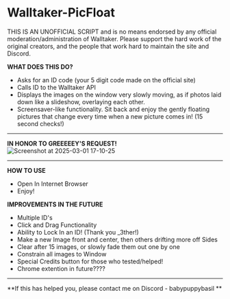 # Walltaker-PicFloat

THIS IS AN UNOFFICIAL SCRIPT and is no means endorsed by any official moderation/administration of Walltaker. Please support
the hard work of the original creators, and the people that work hard to maintain the site and Discord. 

**WHAT DOES THIS DO?**
-  Asks for an ID code (your 5 digit code made on the official site)
-  Calls ID to the Walltaker API
-  Displays the images on the window very slowly moving, as if photos laid down like a slideshow, overlaying each other.
-  Screensaver-like functionality. Sit back and enjoy the gently floating pictures that change every time when a new picture comes in! (15 second checks!) 

---

**IN HONOR TO GREEEEEY'S REQUEST!**
![Screenshot at 2025-03-01 17-10-25](https://github.com/user-attachments/assets/8ddb1855-c1bd-4831-8197-7beaa49d5ad5)

---

**HOW TO USE**
- Open In Internet Browser
- Enjoy!

**IMPROVEMENTS IN THE FUTURE**
- Multiple ID's
- Click and Drag Functionality
- Ability to Lock In an ID! (Thank you _3ther!) 
- Make a new Image front and center, then others drifting more off Sides
- Clear after 15 images, or slowly fade them out one by one
- Constrain all images to Window
- Special Credits button for those who tested/helped!
- Chrome extention in future????

---

**If this has helped you, please contact me on Discord - babypuppybasil ** 
